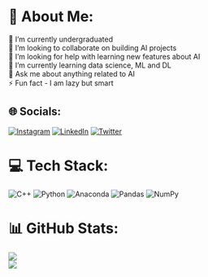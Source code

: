 # 💫 About Me:
🔭 I’m currently undergraduated <br>👯 I’m looking to collaborate on building AI projects<br>🤝 I’m looking for help with learning new features about AI<br>🌱 I’m currently learning data science, ML and DL<br>💬 Ask me about anything related to AI <br>⚡ Fun fact - I am lazy but smart


## 🌐 Socials:
[![Instagram](https://img.shields.io/badge/Instagram-%23E4405F.svg?logo=Instagram&logoColor=white)](https://instagram.com/fav_sefoo) [![LinkedIn](https://img.shields.io/badge/LinkedIn-%230077B5.svg?logo=linkedin&logoColor=white)](https://linkedin.com/in/saif-ashraf-a96b67247) [![Twitter](https://img.shields.io/badge/Twitter-%231DA1F2.svg?logo=Twitter&logoColor=white)](https://twitter.com/7SONA54891776) 

# 💻 Tech Stack:
![C++](https://img.shields.io/badge/c++-%2300599C.svg?style=for-the-badge&logo=c%2B%2B&logoColor=white) ![Python](https://img.shields.io/badge/python-3670A0?style=for-the-badge&logo=python&logoColor=ffdd54) ![Anaconda](https://img.shields.io/badge/Anaconda-%2344A833.svg?style=for-the-badge&logo=anaconda&logoColor=white) ![Pandas](https://img.shields.io/badge/pandas-%23150458.svg?style=for-the-badge&logo=pandas&logoColor=white) ![NumPy](https://img.shields.io/badge/numpy-%23013243.svg?style=for-the-badge&logo=numpy&logoColor=white)
# 📊 GitHub Stats:
![](https://github-readme-stats.vercel.app/api?username=SaifAshraf-104&theme=dark&hide_border=false&include_all_commits=true&count_private=true)<br/>
![](https://github-readme-streak-stats.herokuapp.com/?user=SaifAshraf-104&theme=dark&hide_border=false)<br/>


